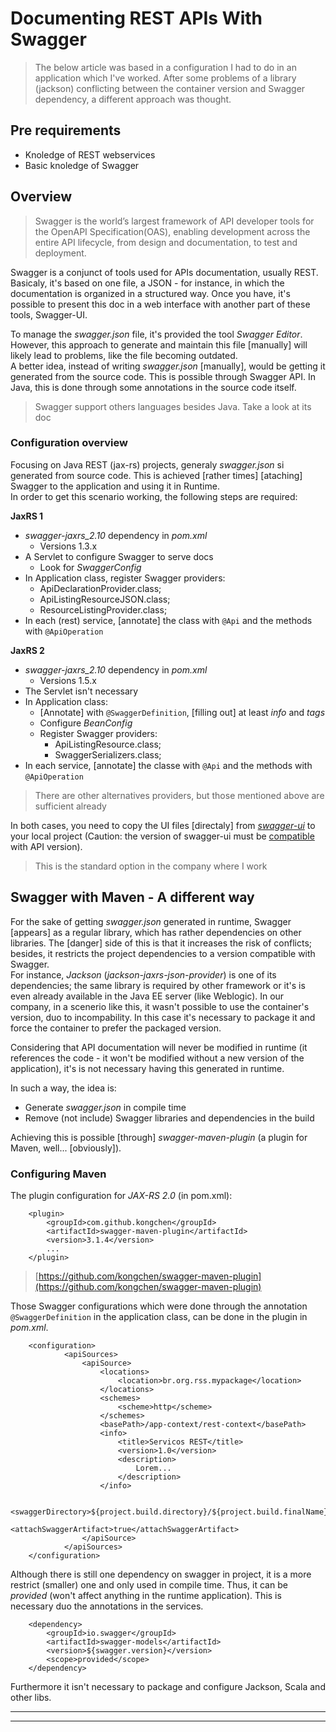 # Documenting REST APIs With Swagger

> The below article was based in a configuration I had to do in an application which I've worked. After some problems of a library (jackson) conflicting between the container version and Swagger dependency, a different approach was thought.

## Pre requirements

* Knoledge of REST webservices
* Basic knoledge of Swagger

## Overview

> Swagger is the world’s largest framework of API developer tools for the OpenAPI Specification(OAS), enabling development across the entire API lifecycle, from design and documentation, to test and deployment.

Swagger is a conjunct of tools used for APIs documentation, usually REST.  
Basicaly, it's based on one file, a JSON - for instance, in which the documentation is organized in a structured way. Once you have, it's possible to present this doc in a web interface with another part of these tools, Swagger-UI. 

To manage the *swagger.json* file, it's provided the tool *Swagger Editor*. However, this approach to generate and maintain this file [manually] will likely lead to problems, like the file becoming outdated.   
A better idea, instead of writing *swagger.json* [manually], would be getting it generated from the source code. This is possible through Swagger API. In Java, this is done through some annotations in the source code itself. 

> Swagger support others languages besides Java. Take a look at its doc

### Configuration overview

Focusing on Java REST (jax-rs) projects, generaly *swagger.json* si generated from source code. This is achieved [rather times] [ataching] Swagger to the application and using it in Runtime.  
In order to get this scenario working, the following steps are required:  

**JaxRS 1**

* *swagger-jaxrs_2.10* dependency in *pom.xml*
	* Versions 1.3.x
* A Servlet to configure Swagger to serve docs
	* Look for *SwaggerConfig*
* In Application class, register Swagger providers:
	* ApiDeclarationProvider.class;
    * ApiListingResourceJSON.class;
    * ResourceListingProvider.class;
* In each (rest) service, [annotate] the class with `@Api` and the methods with `@ApiOperation`

**JaxRS 2**

* *swagger-jaxrs_2.10* dependency in *pom.xml*
	* Versions 1.5.x
* The Servlet isn't necessary
* In Application class:
	* [Annotate] with `@SwaggerDefinition`, [filling out] at least *info* and *tags*
	* Configure *BeanConfig*
	* Register Swagger providers:
		* ApiListingResource.class;
	    * SwaggerSerializers.class;		
* In each service, [annotate] the classe with `@Api` and the methods with `@ApiOperation`

> There are other alternatives providers, but those mentioned above are sufficient already

In both cases, you need to copy the UI files [directaly] from [*swagger-ui*](https://github.com/swagger-api/swagger-ui) to your local project (Caution: the version of swagger-ui must be [compatible](https://github.com/swagger-api/swagger-ui#compatibility) with API version).

> This is the standard option in the company where I work

## Swagger with Maven - A different way

For the sake of getting *swagger.json* generated in runtime, Swagger [appears] as a regular library, which has rather dependencies on other libraries. 
The [danger] side of this is that it increases the risk of conflicts; besides, it restricts the project dependencies to a version compatible with Swagger.  
For instance, *Jackson* (*jackson-jaxrs-json-provider*) is one of its dependencies; the same library is required by other framework or it's is even already available in the Java EE server (like Weblogic). In our company, in a scenerio like this, it wasn't possible to use the container's version, duo to incompability. In this case it's necessary to package it and force the container to prefer the packaged version.  

Considering that API documentation will never be modified in runtime (it references the code - it won't be modified without a new version of the application), it's is not necessary having this generated in runtime.  

In such a way, the idea is:

* Generate *swagger.json* in compile time
* Remove (not include) Swagger libraries and dependencies in the build

Achieving this is possible [through] *swagger-maven-plugin* (a plugin for Maven, well... [obviously]).

### Configuring Maven

The plugin configuration for *JAX-RS 2.0* (in pom.xml): 

		<plugin>
			<groupId>com.github.kongchen</groupId>
			<artifactId>swagger-maven-plugin</artifactId>
			<version>3.1.4</version>
			...
		</plugin>

> [https://github.com/kongchen/swagger-maven-plugin](https://github.com/kongchen/swagger-maven-plugin)		

Those Swagger configurations which were done through the annotation `@SwaggerDefinition` in the application class, can be done in the plugin in *pom.xml*.  

		<configuration>
				<apiSources>
					<apiSource>
						<locations>
							<location>br.org.rss.mypackage</location>
						</locations>
						<schemes>
							<scheme>http</scheme>
						</schemes>
						<basePath>/app-context/rest-context</basePath>
						<info>
							<title>Servicos REST</title>
							<version>1.0</version>
							<description>
								Lorem...
							</description>
						</info>

						<swaggerDirectory>${project.build.directory}/${project.build.finalName}/api</swaggerDirectory>
						<attachSwaggerArtifact>true</attachSwaggerArtifact>
					</apiSource>
				</apiSources>
		</configuration>


Although there is still one dependency on swagger in project, it is a more restrict (smaller) one and only used in compile time. Thus, it can be *provided* (won't affect anything in the runtime application). This is necessary duo the annotations in the services.  

		<dependency>
			<groupId>io.swagger</groupId>
            <artifactId>swagger-models</artifactId>
            <version>${swagger.version}</version>
			<scope>provided</scope>
		</dependency>

Furthermore it isn't necessary to package and configure Jackson, Scala and other libs.

--------

---

